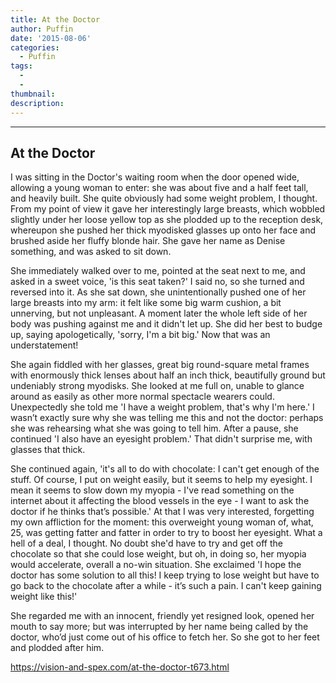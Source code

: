 ```yaml
---
title: At the Doctor
author: Puffin
date: '2015-08-06'
categories:
  - Puffin
tags:
  - 
  - 
thumbnail: 
description: 
---
```


------------------
At the Doctor
------------------
 
I was sitting in the Doctor's waiting room when the door opened wide, allowing a young woman to enter: she was about five and a half feet tall, and heavily built. She quite obviously had some weight problem, I thought. From my point of view it gave her interestingly large breasts, which wobbled slightly under her loose yellow top as she plodded up to the reception desk, whereupon she pushed her thick myodisked glasses up onto her face and brushed aside her fluffy blonde hair. She gave her name as Denise something, and was asked to sit down.

She immediately walked over to me, pointed at the seat next to me, and asked in a sweet voice, 
'is this seat taken?'
I said no, so she turned and reversed into it. As she sat down, she unintentionally pushed one of her large breasts into my arm: it felt like some big warm cushion, a bit unnerving, but not unpleasant. A moment later the whole left side of her body was pushing against me and it didn't let up. She did her best to budge up, saying apologetically,
'sorry, I'm a bit big.'
Now that was an understatement!

She again fiddled with her glasses, great big round-square metal frames with enormously thick lenses about half an inch thick, beautifully ground but undeniably strong myodisks. She looked at me full on, unable to glance around as easily as other more normal spectacle wearers could. Unexpectedly she told me
'I have a weight problem, that's why I'm here.'
I wasn’t exactly sure why she was telling me this and not the doctor: perhaps she was rehearsing what she was going to tell him. After a pause, she continued
'I also have an eyesight problem.'
That didn't surprise me, with glasses that thick.

She continued again,
'it's all to do with chocolate: I can't get enough of the stuff. Of course, I put on weight easily, but it seems to help my eyesight. I mean it seems to slow down my myopia - I've read something on the internet about it affecting the blood vessels in the eye - I want to ask the doctor if he thinks that’s possible.'
At that I was very interested, forgetting my own affliction for the moment: this overweight young woman of, what, 25, was getting fatter and fatter in order to try to boost her eyesight. What a hell of a deal, I thought. No doubt she'd have to try and get off the chocolate so that she could lose weight, but oh, in doing so, her myopia would accelerate, overall a no-win situation. She exclaimed
'I hope the doctor has some solution to all this! I keep trying to lose weight but have to go back to the chocolate after a while - it’s such a pain. I can't keep gaining weight like this!'

She regarded me with an innocent, friendly yet resigned look, opened her mouth to say more; but was interrupted by her name being called by the doctor, who’d just come out of his office to fetch her. So she got to her feet and plodded after him.

https://vision-and-spex.com/at-the-doctor-t673.html
